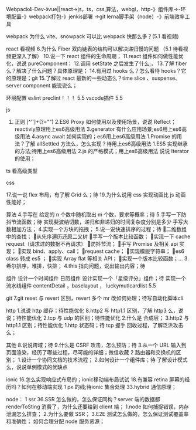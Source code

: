 Webpack4-Dev-》vue||react->js，ts，css,算法，webgl，http-》组件库->-环境配置-》webpack打包-》jenkis部署 ->git
lerna脚手架（node）-》前端效率工具



webpack
为什么 vite、snowpack 可以比 webpack 快那么多？(5.1 看视频)

react   看视频
6.为什么 Fiber 双向链表的结构可以解决递归慢的问题 （5.1 待看视频更深入了解）
10.说一下 react 组件的生命周期；
11.react 组件如何做性能优化，说说 pureComponent；
12.调用 setState 之后发生了什么;，
13.了解 fiber 么？解决了什么问题？具体原理是；
14.有用过 hooks 么？怎么看待 hooks？它的原理是；git
15.了解过 react 最新的一些动态么？time slice 、suspense、server component 能说说么；

环境配置
eslint  preclint！！！  5.5
vscode插件  5.5

js
1.   正则  [^'']+(?="")
2.ES6 Proxy 如何使用以及使用场景，说说 Reflect； reactiviy原理用上es6高级用法
3.generator 有什么应用场景;es6用上es6高级用法
4.async await 如何实现的；es6用上es6高级用法
1.Promise 的用法？了解 allSettled 方法么，怎么实现？待用上es6高级用法
1.ES5 实现继承的方法;待用上es6高级用法
2.js 的严格模式；用上es6高级用法
说说 Iterator 的使用；

ts
看高级类型

css

17.说一说 flex 布局，有了解 Grid 么；待
19.为什么说用 css 实现动画比 js 动画性能好；


算法
4.手写在 给定的 n 个数中随机取出 m 个数，要求等概率；待
5.手写一下防抖节流函数；待
实现斐波纳切数，递归和非递归的时间复杂度分别是多少
手写大数相加方法；
4.实现一个方块的拖拽；
5.说一说快速排序的过程；待
二维数组中的查找；
从先序遍历还原二叉树
手写一个版本比较函数；
实现一下 cache request（请求过的数据不再请求）
防抖节流；
手写 Promise 及相关 api 实现；
实现 bind、apply、call；
request cache；
实现模版字符串；
es6 class 转成 es5 ；
实现 Array flat 等相关 API；
实现一个版本比较函数；...
3.希尔排序，堆排，快排；
4.this 指向问题，说出输出内容；待



组件
设计一个时间组件 日历组件
设计实现一个「星级评分」组件；待
实现一个流水线组件
contentDetail ，baselayout ， luckymutlcardlist  5.5



git
7.git reset 与 revert 区别，revert 多个 mr 改如何处理；待写自动化脚本cli

http
1.说说 http 缓存；待性能优化
8.http2 与 http1.1 区别，了解 http3 么，说说；待性能优化
2.tcp 与 udp 的区别；待性能优化
2.什么是 合成层；
3.http2 与 http1.1 区别；待性能优化
1.http 状态码；待
tcp 握手 回收过程，了解泛洪攻击么；




其他
8.说说跨域；待
9.什么是 CSRF 攻击，怎么预防；待
3.从一个 URL 输入到页面渲染，经历了哪些过程，尽可能的详细；微信收藏
2.路由器和交换机的区别；
1.设计一个协同文档的技术流程；
2.如何设计一个组件库；待
了解设计模式么，说说单例模式的优缺点


ionic 
16.怎么实现响应式布局的；ionic移动端布局试试
18.有兼容 retina 屏幕的经历吗？如何在移动端实现 1 px 的线;待ionic 集合处理
33.hybrid 通信原理；

node：
1 ssr
36.SSR 怎么做的，怎么保证同构？server 端的数据都 renderToSting 消费了，为什么还要给到 client 端；
1.node 如何捕捉错误，内存泄漏怎么排查；
2.为什么要做 SSR；
3.E2E 测试怎么做的，怎么保证测试覆盖率和准确性；
如何合理分配 node 服务资源；